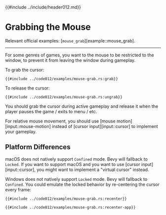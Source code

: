 {{#include ../include/header012.md}}

# Grabbing the Mouse

Relevant official examples:
[`mouse_grab`][example::mouse_grab].

---

For some genres of games, you want to the mouse to be restricted to the window,
to prevent it from leaving the window during gameplay.

To grab the cursor:

```rust,no_run,noplayground
{{#include ../code012/examples/mouse-grab.rs:grab}}
```

To release the cursor:

```rust,no_run,noplayground
{{#include ../code012/examples/mouse-grab.rs:ungrab}}
```

You should grab the cursor during active gameplay and release it when
the player pauses the game / exits to menu / etc.

For relative mouse movement, you should use [mouse motion][input::mouse-motion]
instead of [cursor input][input::cursor] to implement your gameplay.

## Platform Differences

macOS does not natively support `Confined` mode. Bevy will fallback to `Locked`.
If you want to support macOS and you want to use [cursor input][input::cursor],
you might want to implement a "virtual cursor" instead.

Windows does not natively support `Locked` mode. Bevy will fallback to `Confined`.
You could emulate the locked behavior by re-centering the cursor every frame:

```rust,no_run,noplayground
{{#include ../code012/examples/mouse-grab.rs:recenter}}
```

```rust,no_run,noplayground
{{#include ../code012/examples/mouse-grab.rs:recenter-app}}
```
